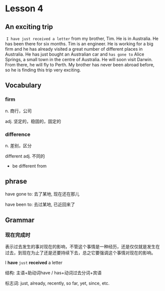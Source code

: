 # Lesson 4

## An exciting trip

​	`I have just received a letter` from my brother, Tim. He is in Australia. He has been there for six months. Tim is an engineer. He is working for a big firm and he has already visited a great number of different places in Australia. He has just bought an Australian car and `has gone to` Alice Springs, a small town in the centre of Australia. He will soon visit Darwin. From there, he will fly to Perth. My brother has never been abroad before, so he is finding this trip very exciting.

## Vocabulary

### firm

n. 商行，公司

adj. 坚定的，稳固的，固定的

### difference

n. 差别，区分

different adj. 不同的

* be different from

## phrase

have gone to: 去了某地, 现在还在那儿 

have been to: 去过某地, 已近回来了

## Grammar

### 现在完成时

表示过去发生的事对现在的影响，不管这个事情是一种经历，还是仅仅就是发生在过去，到现在为止了还是还要持续下去，总之它要强调这个事情对现在的影响。 

I **have** `just` **received** a letter

结构: 主语+助动词have / has+动词过去分词+宾语

标志词: just, already, recently, so far, yet, since, etc.

